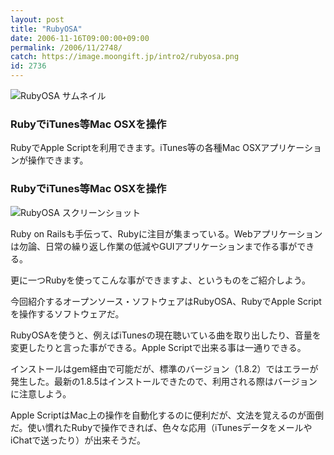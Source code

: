 ```yaml
---
layout: post
title: "RubyOSA"
date: 2006-11-16T09:00:00+09:00
permalink: /2006/11/2748/
catch: https://image.moongift.jp/intro2/rubyosa.png
id: 2736
---
```

 ![RubyOSA サムネイル](https://image.moongift.jp/intro2/rubyosa.t.png "RubyOSA サムネイル")
  

### RubyでiTunes等Mac OSXを操作
  
RubyでApple Scriptを利用できます。iTunes等の各種Mac OSXアプリケーションが操作できます。  
<!--more-->  

### RubyでiTunes等Mac OSXを操作
  

![RubyOSA スクリーンショット](https://image.moongift.jp/intro2/rubyosa.png "RubyOSA スクリーンショット")

  

Ruby on Railsも手伝って、Rubyに注目が集まっている。Webアプリケーションは勿論、日常の繰り返し作業の低減やGUIアプリケーションまで作る事ができる。

  

更に一つRubyを使ってこんな事ができますよ、というものをご紹介しよう。

  

今回紹介するオープンソース・ソフトウェアはRubyOSA、RubyでApple Scriptを操作するソフトウェアだ。

  

RubyOSAを使うと、例えばiTunesの現在聴いている曲を取り出したり、音量を変更したりと言った事ができる。Apple Scriptで出来る事は一通りできる。

  

インストールはgem経由で可能だが、標準のバージョン（1.8.2）ではエラーが発生した。最新の1.8.5はインストールできたので、利用される際はバージョンに注意しよう。

  

Apple ScriptはMac上の操作を自動化するのに便利だが、文法を覚えるのが面倒だ。使い慣れたRubyで操作できれば、色々な応用（iTunesデータをメールやiChatで送ったり）が出来そうだ。


